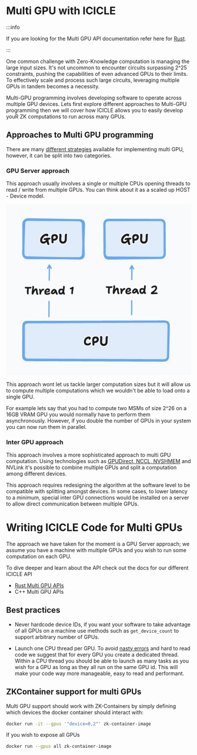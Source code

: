 # Multi GPU with ICICLE

:::info

If you are looking for the Multi GPU API documentation refer here for [Rust](./rust-bindings/multi-gpu.md).

:::

One common challenge with Zero-Knowledge computation is managing the large input sizes. It's not uncommon to encounter circuits surpassing 2^25 constraints, pushing the capabilities of even advanced GPUs to their limits. To effectively scale and process such large circuits, leveraging multiple GPUs in tandem becomes a necessity.

Multi-GPU programming involves developing software to operate across multiple GPU devices. Lets first explore different approaches to Multi-GPU programming then we will cover how ICICLE allows you to easily develop youR ZK computations to run across many GPUs.


## Approaches to Multi GPU programming

There are many [different strategies](https://github.com/NVIDIA/multi-gpu-programming-models) available for implementing multi GPU, however, it can be split into two categories.

### GPU Server approach 

This approach usually involves a single or multiple CPUs opening threads to read / write from multiple GPUs. You can think about it as a scaled up HOST - Device model.

![alt text](image.png)

This approach wont let us tackle larger computation sizes but it will allow us to compute multiple computations which we wouldn't be able to load onto a single GPU.

For example lets say that you had to compute two MSMs of size 2^26 on a 16GB VRAM GPU you would normally have to perform them asynchronously. However, if you double the number of GPUs in your system you can now run them in parallel. 


### Inter GPU approach

This approach involves a more sophisticated approach to multi GPU computation. Using technologies such as [GPUDirect, NCCL, NVSHMEM](https://www.nvidia.com/en-us/on-demand/session/gtcspring21-cwes1084/) and NVLink it's possible to combine multiple GPUs and split a computation among different devices.

This approach requires redesigning the algorithm at the software level to be compatible with splitting amongst devices. In some cases, to lower latency to a minimum, special inter GPU connections would be installed on a server to allow direct communication between multiple GPUs.


# Writing ICICLE Code for Multi GPUs

The approach we have taken for the moment is a GPU Server approach; we assume you have a machine with multiple GPUs and you wish to run some computation on each GPU.

To dive deeper and learn about the API check out the docs for our different ICICLE API

- [Rust Multi GPU APIs](./rust-bindings/multi-gpu.md)
- C++ Multi GPU APIs


## Best practices 

- Never hardcode device IDs, if you want your software to take advantage of all GPUs on a machine use methods such as `get_device_count` to support arbitrary number of GPUs.

- Launch one CPU thread per GPU. To avoid [nasty errors](https://developer.nvidia.com/blog/cuda-pro-tip-always-set-current-device-avoid-multithreading-bugs/) and hard to read code we suggest that for every GPU you create a dedicated thread. Within a CPU thread you should be able to launch as many tasks as you wish for a GPU as long as they all run on the same GPU id. This will make your code way more manageable, easy to read and performant.

## ZKContainer support for multi GPUs

Multi GPU support should work with ZK-Containers by simply defining which devices the docker container should interact with:

```sh
docker run -it --gpus '"device=0,2"' zk-container-image
```

If you wish to expose all GPUs 

```sh
docker run --gpus all zk-container-image
```

